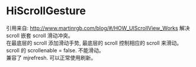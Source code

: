 # HiScrollGesture
引用来自: http://www.martinrgb.com/blog/#/HOW_UIScrollView_Works
解决 scroll 嵌套 scroll 滑动冲突。<br/>
在最底层的 scroll 添加滑动手势, 最底层的 scroll 控制相应的 scroll 来滑动。<br/>
scroll 的 scrollenable = false. 不能滑动。<br/>
兼容了 mjrefresh. 可以正常使用刷新。<br/>
